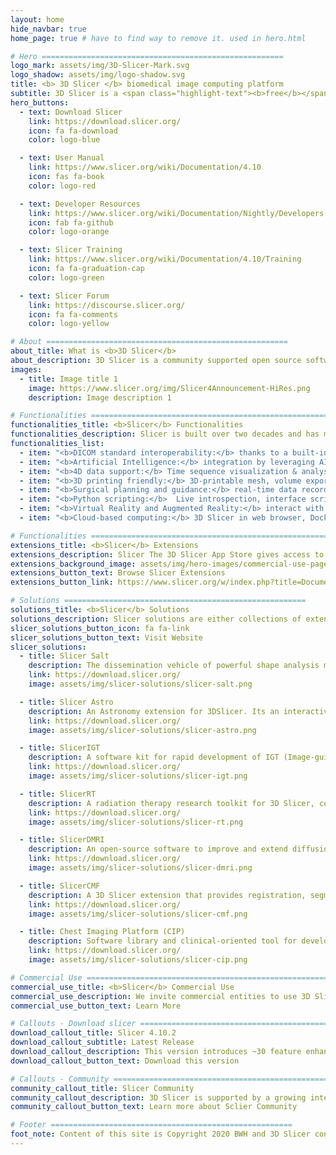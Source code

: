 ```yaml
---
layout: home
hide_navbar: true
home_page: true # have to find way to remove it. used in hero.html

# Hero ======================================================
logo_mark: assets/img/3D-Slicer-Mark.svg
logo_shadow: assets/img/logo-shadow.svg
title: <b> 3D Slicer </b> biomedical image computing platform
subtitle: 3D Slicer is a <span class="highlight-text"><b>free</b></span>, <span class="highlight-text"><b>open source</b></span> and <span class="highlight-text"><b>multi-platform</b></span> software package.
hero_buttons:
  - text: Download Slicer
    link: https://download.slicer.org/
    icon: fa fa-download
    color: logo-blue

  - text: User Manual
    link: https://www.slicer.org/wiki/Documentation/4.10
    icon: fas fa-book
    color: logo-red

  - text: Developer Resources
    link: https://www.slicer.org/wiki/Documentation/Nightly/Developers
    icon: fab fa-github
    color: logo-orange

  - text: Slicer Training
    link: https://www.slicer.org/wiki/Documentation/4.10/Training
    icon: fa fa-graduation-cap
    color: logo-green

  - text: Slicer Forum
    link: https://discourse.slicer.org/
    icon: fa fa-comments
    color: logo-yellow

# About ======================================================
about_title: What is <b>3D Slicer</b>
about_description: 3D Slicer is a community supported open source software platform for medical image informatics, image processing, and three-dimensional visualization.<br> Built over two decades through support from the National Institutes of Health and a worldwide developer community. Slicer brings free, powerful cross-platform processing tools to physicians, researchers, and the general public.
images:
  - title: Image title 1
    image: https://www.slicer.org/img/Slicer4Announcement-HiRes.png
    description: Image description 1

# Functionalities ======================================================
functionalities_title: <b>Slicer</b> Functionalities
functionalities_description: Slicer is built over two decades and has many including its numerous modules, extensions, datasets, pull requests, patches, issues reports, suggestions—is made possible by users, developers, contributors and commercial partners around the world.
functionalities_list:
  - item: "<b>DICOM standard interoperability:</b> thanks to a built-in DICOM browser allowing local import and indexing. Streamlined segmentation: capabilities for 2D/3D/4D image supporting hundreds of segments per image"
  - item: "<b>Artificial Intelligence:</b> integration by leveraging AI-based automatic segmentation, tools for ground truth training data generation DeepInfer extension for Deep Learning, Tensorflow compatibility and Nvidia Clara automatic segmentation"
  - item: "<b>4D data support:</b> Time sequence visualization & analysis"
  - item: "<b>3D printing friendly:</b> 3D-printable mesh, volume export"
  - item: "<b>Surgical planning and guidance:</b> real-time data recording, analysis and replay from surgical navigation systems, ultrasound scanners cameras and trackers, OpenIGTLink connection with trackers, scanners"
  - item: "<b>Python scripting:</b>  Live introspection, interface scripting, all Python 3 packages can be used within Slicer"
  - item: "<b>Virtual Reality and Augmented Reality:</b> interact with scene in HTC, Oculus, WindowsMR systems; export data to HoloLens"
  - item: "<b>Cloud-based computing:</b> 3D Slicer in web browser, Docker container, or as Jupyter notebook kernel"

# Functionalities ======================================================
extensions_title: <b>Slicer</b> Extensions
extensions_description: Slicer The 3D Slicer App Store gives access to over 100 Slicer extensions that can be installed and used with the Slicer.
extensions_background_image: assets/img/hero-images/commercial-use-page-hero.png
extensions_button_text: Browse Slicer Extensions
extensions_button_link: https://www.slicer.org/w/index.php?title=Documentation/Nightly/Extensions

# Solutions ======================================================
solutions_title: <b>Slicer</b> Solutions
solutions_description: Slicer solutions are either collections of extensions or special distributions of Slicer that provide customized package and complete processing pipeline from beginning to end, addressing specific research problems.
slicer_solutions_button_icon: fa fa-link
slicer_solutions_button_text: Visit Website
slicer_solutions:
  - title: Slicer Salt
    description: The dissemination vehicle of powerful shape analysis methodology based on 3D Slicer.
    link: https://download.slicer.org/
    image: assets/img/slicer-solutions/slicer-salt.png

  - title: Slicer Astro
    description: An Astronomy extension for 3DSlicer. Its an interactive 3D visual analytics tool for HI (neutral Hydrogen) data.
    link: https://download.slicer.org/
    image: assets/img/slicer-solutions/slicer-astro.png

  - title: SlicerIGT
    description: A software kit for rapid development of IGT (Image-guided therapy) applications.
    link: https://download.slicer.org/
    image: assets/img/slicer-solutions/slicer-igt.png

  - title: SlicerRT
    description: A radiation therapy research toolkit for 3D Slicer, containing RT features for import/export, analysis & visualization.
    link: https://download.slicer.org/
    image: assets/img/slicer-solutions/slicer-rt.png

  - title: SlicerDMRI
    description: An open-source software to improve and extend diffusion magnetic resonance imaging software in 3D Slicer.
    link: https://download.slicer.org/
    image: assets/img/slicer-solutions/slicer-dmri.png

  - title: SlicerCMF
    description: A 3D Slicer extension that provides registration, segmentation and quantification modules for dental images analysis.
    link: https://download.slicer.org/
    image: assets/img/slicer-solutions/slicer-cmf.png

  - title: Chest Imaging Platform (CIP)
    description: Software library and clinical-oriented tool for development and translation of known and novel quantitative phenotypes in lung diseases.
    link: https://download.slicer.org/
    image: assets/img/slicer-solutions/slicer-cip.png

# Commercial Use ======================================================
commercial_use_title: <b>Slicer</b> Commercial Use
commercial_use_description: We invite commercial entities to use 3D Slicer. 3D Slicer is a Free Open Source Software distributed under a BSD style license.<br> The license does not impose restrictions on the use of the software. For details, please see the <a href="https://www.slicer.org/wiki/License">3D Slicer Software License Agreement</a>.<br> Learn more about our commercial partners and slicer based products and product prototypes.
commercial_use_button_text: Learn More

# Callouts - Download slicer ======================================================
download_callout_title: Slicer 4.10.2
download_callout_subtitle: Latest Release
download_callout_description: This version introduces ~30 feature enhancements and bug fixes for better performance and stability. <br> <br> Read the <a href="https://www.slicer.org/wiki/Documentation/4.10/Announcements">Announcements</a>  for more details.
download_callout_button_text: Download this version

# Callouts - Community ======================================================
community_callout_title: Slicer Community
community_callout_description: 3D Slicer is supported by a growing international user and developer community. <br> To acknowledge 3D Slicer as a platform, please see the <a href="https://www.slicer.org/wiki/CitingSlicer">Citing Slicer</a>.
community_callout_button_text: Learn more about Sclier Community

# Footer ======================================================
foot_note: Content of this site is Copyright 2020 BWH and 3D Slicer contributors, unless otherwise noted. <br> Contact <a href="mailto:webmaster@bwh.harvard.edu">webmaster@bwh.harvard.edu</a> for questions about the use of this site's content.
---
```

